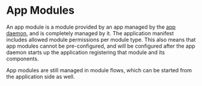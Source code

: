 # App Modules

An app module is a module provided by an app managed by the [app daemon](/docs/components/clover-hub/server/appd/intro), and is completely managed by it. The application manifest includes allowed module permissions per module type. This also means that app modules cannot be pre-configured, and will be configured after the app daemon starts up the application registering that module and its components.

App modules are still managed in module flows, which can be started from the application side as well.
